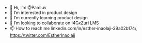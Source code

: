 - 👋 Hi, I’m @Pamluv
- 👀 I’m interested in product design
- 🌱 I’m currently learning product design
- 💞️ I’m looking to collaborate on I4GxZuri LMS
- 📫 How to reach me linkedin.com/in/esther-inaolaji-29a02b174/, https://twitter.com/EstherInaolaji

<!---
Pamluv/Pamluv is a ✨ special ✨ repository because its `README.md` (this file) appears on your GitHub profile.
You can click the Preview link to take a look at your changes.
--->
